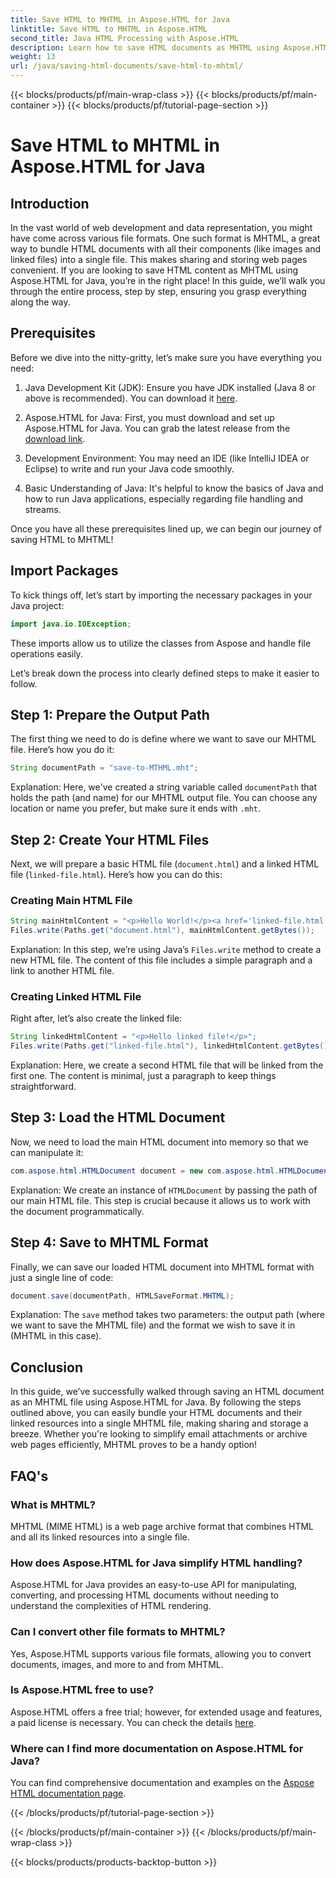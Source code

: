 ```yaml
---
title: Save HTML to MHTML in Aspose.HTML for Java
linktitle: Save HTML to MHTML in Aspose.HTML
second_title: Java HTML Processing with Aspose.HTML
description: Learn how to save HTML documents as MHTML using Aspose.HTML for Java with this step-by-step guide, complete with code examples and practical tips.
weight: 13
url: /java/saving-html-documents/save-html-to-mhtml/
---
```


{{< blocks/products/pf/main-wrap-class >}}
{{< blocks/products/pf/main-container >}}
{{< blocks/products/pf/tutorial-page-section >}}

# Save HTML to MHTML in Aspose.HTML for Java

## Introduction
In the vast world of web development and data representation, you might have come across various file formats. One such format is MHTML, a great way to bundle HTML documents with all their components (like images and linked files) into a single file. This makes sharing and storing web pages convenient. If you are looking to save HTML content as MHTML using Aspose.HTML for Java, you’re in the right place! In this guide, we’ll walk you through the entire process, step by step, ensuring you grasp everything along the way.

## Prerequisites

Before we dive into the nitty-gritty, let’s make sure you have everything you need:

1. Java Development Kit (JDK): Ensure you have JDK installed (Java 8 or above is recommended). You can download it [here](https://www.oracle.com/java/technologies/javase/javase-jdk8-downloads.html).
  
2. Aspose.HTML for Java: First, you must download and set up Aspose.HTML for Java. You can grab the latest release from the [download link](https://releases.aspose.com/html/java/).

3. Development Environment: You may need an IDE (like IntelliJ IDEA or Eclipse) to write and run your Java code smoothly.

4. Basic Understanding of Java: It's helpful to know the basics of Java and how to run Java applications, especially regarding file handling and streams.

Once you have all these prerequisites lined up, we can begin our journey of saving HTML to MHTML!

## Import Packages

To kick things off, let’s start by importing the necessary packages in your Java project:

```java
import java.io.IOException;
```

These imports allow us to utilize the classes from Aspose and handle file operations easily. 

Let’s break down the process into clearly defined steps to make it easier to follow.

## Step 1: Prepare the Output Path

The first thing we need to do is define where we want to save our MHTML file. Here’s how you do it:

```java
String documentPath = "save-to-MTHML.mht";
```

Explanation: Here, we've created a string variable called `documentPath` that holds the path (and name) for our MHTML output file. You can choose any location or name you prefer, but make sure it ends with `.mht`.

## Step 2: Create Your HTML Files

Next, we will prepare a basic HTML file (`document.html`) and a linked HTML file (`linked-file.html`). Here’s how you can do this:

### Creating Main HTML File

```java
String mainHtmlContent = "<p>Hello World!</p><a href='linked-file.html'>linked file</a>";
Files.write(Paths.get("document.html"), mainHtmlContent.getBytes());
```

Explanation: In this step, we’re using Java’s `Files.write` method to create a new HTML file. The content of this file includes a simple paragraph and a link to another HTML file.

### Creating Linked HTML File 

Right after, let’s also create the linked file:

```java
String linkedHtmlContent = "<p>Hello linked file!</p>";
Files.write(Paths.get("linked-file.html"), linkedHtmlContent.getBytes());
```

Explanation: Here, we create a second HTML file that will be linked from the first one. The content is minimal, just a paragraph to keep things straightforward.

## Step 3: Load the HTML Document

Now, we need to load the main HTML document into memory so that we can manipulate it:

```java
com.aspose.html.HTMLDocument document = new com.aspose.html.HTMLDocument("document.html");
```

Explanation: We create an instance of `HTMLDocument` by passing the path of our main HTML file. This step is crucial because it allows us to work with the document programmatically.

## Step 4: Save to MHTML Format

Finally, we can save our loaded HTML document into MHTML format with just a single line of code:

```java
document.save(documentPath, HTMLSaveFormat.MHTML);
```

Explanation: The `save` method takes two parameters: the output path (where we want to save the MHTML file) and the format we wish to save it in (MHTML in this case). 

## Conclusion
In this guide, we’ve successfully walked through saving an HTML document as an MHTML file using Aspose.HTML for Java. By following the steps outlined above, you can easily bundle your HTML documents and their linked resources into a single MHTML file, making sharing and storage a breeze. Whether you're looking to simplify email attachments or archive web pages efficiently, MHTML proves to be a handy option!

## FAQ's

### What is MHTML?
MHTML (MIME HTML) is a web page archive format that combines HTML and all its linked resources into a single file.

### How does Aspose.HTML for Java simplify HTML handling?
Aspose.HTML for Java provides an easy-to-use API for manipulating, converting, and processing HTML documents without needing to understand the complexities of HTML rendering.

### Can I convert other file formats to MHTML?
Yes, Aspose.HTML supports various file formats, allowing you to convert documents, images, and more to and from MHTML.

### Is Aspose.HTML free to use?
Aspose.HTML offers a free trial; however, for extended usage and features, a paid license is necessary. You can check the details [here](https://purchase.aspose.com/buy).

### Where can I find more documentation on Aspose.HTML for Java?
You can find comprehensive documentation and examples on the [Aspose HTML documentation page](https://reference.aspose.com/html/java/).

{{< /blocks/products/pf/tutorial-page-section >}}

{{< /blocks/products/pf/main-container >}}
{{< /blocks/products/pf/main-wrap-class >}}

{{< blocks/products/products-backtop-button >}}
